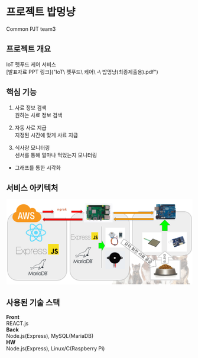 # 프로젝트 밥멍냥
Common PJT team3


## 프로젝트 개요
IoT 펫푸드 케어 서비스  
[발표자료 PPT 링크]("IoT\ 펫푸드\ 케어\ -\ 밥멍냥(최종제출용).pdf")

## 핵심 기능
1. 사료 정보 검색    
    원하는 사료 정보 검색

2. 자동 사료 지급  
   지정된 시간에 맞게 사료 지급
3. 식사량 모니터링  
   센서를 통해 얼마나 먹었는지 모니터링
  - 그래프를 통한 시각화
## 서비스 아키텍처
![](architecture.png)  

## 사용된 기술 스택
**Front**  
REACT.js  
**Back**  
Node.js(Express), MySQL(MariaDB)  
**HW**  
Node.js(Express), Linux/C(Raspberry Pi)